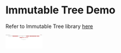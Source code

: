 # Immutable Tree Demo

Refer to Immutable Tree library [here](https://github.com/praveen-kumar-rr/immutable-tree#readme)

<img src="https://github.com/praveen-kumar-rr/readme-images/blob/main/immutable-tree-demo.gif" alt="operations" width="100px">
